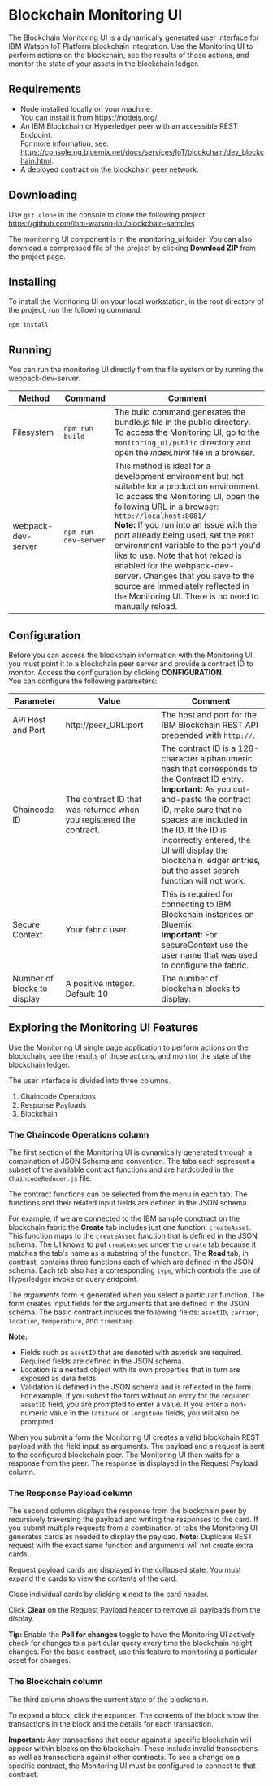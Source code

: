 Blockchain Monitoring UI
=========================
The Blockchain Monitoring UI is a dynamically generated user interface for IBM Watson IoT Platform blockchain integration. Use the Monitoring UI to perform actions on the blockchain, see the results of those actions, and monitor the state of your assets in the blockchain ledger.

## Requirements
* Node installed locally on your machine.  
You can install it from https://nodejs.org/.  
* An IBM Blockchain or Hyperledger peer with an accessible REST Endpoint.  
For more information, see: https://console.ng.bluemix.net/docs/services/IoT/blockchain/dev_blockchain.html.
* A deployed contract on the blockchain peer network.

## Downloading

Use `git clone` in the console to clone the following project:  
https://github.com/ibm-watson-iot/blockchain-samples  

The monitoring UI component is in the monitoring_ui folder. You can also download a compressed file of the project by clicking **Download ZIP** from the project page.  

## Installing
To install the Monitoring UI on your local workstation, in the root directory of the project, run the following command:
```
npm install
```

## Running
You can run the monitoring UI directly from the file system or by running the webpack-dev-server.

Method	| Command	|Comment
--- | --- | ---
Filesystem | `npm run build` | The build command generates the bundle.js file in the public directory. </br>To access the Monitoring UI, go to the `monitoring_ui/public` directory and open the *index.html* file in a browser.
webpack-dev-server | `npm run dev-server` | This method is ideal for a development environment but not suitable for a production environment. </br>To access the Monitoring UI, open the following URL in a browser: `http://localhost:8081/` </br>**Note:** If you run into an issue with the port already being used, set the `PORT` environment variable to the port you'd like to use. Note that hot reload is enabled for the webpack-dev-server. Changes that you save to the source are immediately reflected in the Monitoring UI. There is no need to manually reload.

## Configuration
Before you can access the blockchain information with the Monitoring UI, you must point it to a blockchain peer server and provide a contract ID to monitor. Access the configuration by clicking **CONFIGURATION**.  
You can configure the following parameters:

Parameter	|Value	|Comment
--- | --- | ---
API Host and Port	| http://peer_URL:port	| The host and port for the IBM Blockchain REST API prepended with `http://`.
Chaincode ID	| The contract ID that was returned when you registered the contract.	| The contract ID is a 128-character alphanumeric hash that corresponds to the Contract ID entry. </br> **Important:** As you cut-and-paste the contract ID, make sure that no spaces are included in the ID. If the ID is incorrectly entered, the UI will display the blockchain ledger entries, but the asset search function will not work.
Secure Context|Your fabric user	| This is required for connecting to IBM Blockchain instances on Bluemix. </br>**Important:** For secureContext use the user name that was used to configure the fabric.
Number of blocks to display	| A positive integer. Default: 10	| The number of blockchain blocks to display.


## Exploring the Monitoring UI Features
Use the Monitoring UI single page application to perform actions on the blockchain, see the results of those actions, and monitor the state of the blockchain ledger.   

The user interface is divided into three columns.  
1. Chaincode Operations
2. Response Payloads
3. Blockchain

### The Chaincode Operations column
The first section of the Monitoring UI is dynamically generated through a combination of JSON Schema and convention. The tabs each represent a subset of the available contract functions and are hardcoded in the `ChaincodeReducer.js` file.     

The contract functions can be selected from the menu in each tab. The functions and their related input fields are defined in the JSON schema.

For example, if we are connected to the IBM sample conctract on the blockchain fabric the **Create** tab includes just one function: `createAsset`. This function maps to the `createAsset` function that is defined in the JSON schema. The UI knows to put `createAsset` under the `create` tab because it matches the tab's name as a substring of the function. The **Read** tab, in contrast, contains three functions each of which are defined in the JSON schema. Each tab also has a corresponding `type`, which controls the use of Hyperledger invoke or query endpoint.

The *arguments* form is generated when you select a particular function. The form creates input fields for the arguments that are defined in the JSON schema. The basic contract includes the following fields: `assetID`, `carrier`, `location`, `temperature`, and `timestamp`.  

**Note:**
- Fields such as `assetID` that are denoted with asterisk are required. Required fields are defined in the JSON schema.
- Location is a nested object with its own properties that in turn are exposed as data fields.
- Validation is defined in the JSON schema and is reflected in the form.  
For example, if you submit the form without an entry for the required `assetID` field, you are prompted to enter a value. If you enter a non-numeric value in the `latitude` or `longitude` fields, you will also be prompted.

When you submit a form the Monitoring UI creates a valid blockchain REST payload with the field input as arguments. The payload and a request is sent to the configured blockchain peer. The Monitoring UI then waits for a response from the peer. The response is displayed in the Request Payload column.

### The Response Payload column
The second column displays the response from the blockchain peer by recursively traversing the payload and writing the responses to the card. If you submit multiple requests from a combination of tabs the Monitoring UI generates cards as needed to display the payload. **Note:** Duplicate REST request with the exact same function and arguments will not create extra cards.

Request payload cards are displayed in the collapsed state. You must expand the cards to view the contents of the card.

Close individual cards by clicking **x** next to the card header.

Click **Clear** on the Request Payload header to remove all payloads from the display.

**Tip:** Enable the **Poll for changes** toggle to have the Monitoring UI actively check for changes to a particular query every time the blockchain height changes. For the basic contract, use this feature to monitoring a particular asset for changes.


### The Blockchain column
The third column shows the current state of the blockchain.

To expand a block, click the expander. The contents of the block show the transactions in the block and the details for each transaction.

**Important:** Any transactions that occur against a specific blockchain will appear within blocks on the blockchain. These include invalid transactions as well as transactions against other contracts. To see a change on a specific contract, the Monitoring UI must be configured to connect to that contract.
